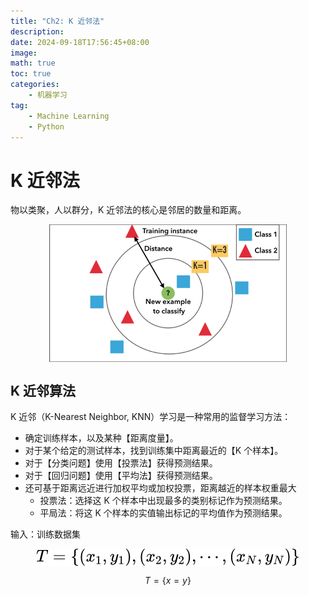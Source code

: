 ```yaml
---
title: "Ch2: K 近邻法"
description: 
date: 2024-09-18T17:56:45+08:00
image: 
math: true
toc: true
categories:
    - 机器学习
tag:
    - Machine Learning
    - Python
---
```


# K 近邻法

物以类聚，人以群分，K 近邻法的核心是邻居的数量和距离。

<div style='display: flex; justify-content: center;'>
<img src='assets/KNN.png' alt='img' style='zoom:100%;' />
</div>

## K 近邻算法

K 近邻（K-Nearest Neighbor, KNN）学习是一种常用的监督学习方法：
- 确定训练样本，以及某种【距离度量】。
- 对于某个给定的测试样本，找到训练集中距离最近的【K 个样本】。
- 对于【分类问题】使用【投票法】获得预测结果。
- 对于【回归问题】使用【平均法】获得预测结果。
- 还可基于距离远近进行加权平均或加权投票，距离越近的样本权重最大
    - 投票法：选择这 K 个样本中出现最多的类别标记作为预测结果。
    - 平局法：将这 K 个样本的实值输出标记的平均值作为预测结果。

输入：训练数据集

<div style='display: flex; justify-content: center;'>
<img src='assets/1.svg' alt='img' style='zoom:100%;' />
</div>

$$T = \{ x = y \}$$